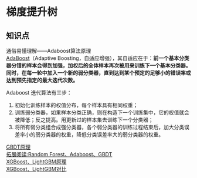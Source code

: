 # 梯度提升树
[]()


## 知识点
通俗易懂理解——Adaboost算法原理  
[AdaBoost](https://zhuanlan.zhihu.com/p/41536315)（Adaptive Boosting，自适应增强），其自适应在于：**前一个基本分类器分错的样本会得到加强，加权后的全体样本再次被用来训练下一个基本分类器。同时，在每一轮中加入一个新的弱分类器，直到达到某个预定的足够小的错误率或达到预先指定的最大迭代次数。**  

Adaboost 迭代算法有三步：  
1. 初始化训练样本的权值分布，每个样本具有相同权重；  
2. 训练弱分类器，如果样本分类正确，则在构造下一个训练集中，它的权值就会被降低；反之提高。用更新过的样本集去训练下一个分类器；  
3. 将所有弱分类组合成强分类器，各个弱分类器的训练过程结束后，加大分类误差率小的弱分类器的权重，降低分类误差率大的弱分类器的权重。  

[GBDT原理](https://zhuanlan.zhihu.com/p/29765582)  
[拓展阅读:Random Forest、Adaboost、GBDT](https://zhuanlan.zhihu.com/p/86263786)  
[XGBoost、LightGBM原理](https://zhuanlan.zhihu.com/p/87885678)  
[XGBoost、LightGBM对比](https://zhuanlan.zhihu.com/p/35645973)  

